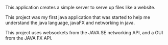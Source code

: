 This application creates a simple server to serve up files like a website.


This project was my first java application that was started to help me understand the java language, javaFX and networking in java.

This project uses websockets from the JAVA SE networking API, and a GUI from the JAVA FX API.
